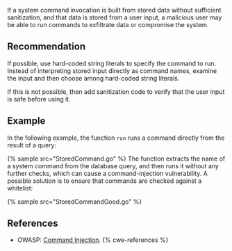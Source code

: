 If a system command invocation is built from stored data without sufficient sanitization, and that data is stored from a user input, a malicious user may be able to run commands to exfiltrate data or compromise the system.


## Recommendation
If possible, use hard-coded string literals to specify the command to run. Instead of interpreting stored input directly as command names, examine the input and then choose among hard-coded string literals.

If this is not possible, then add sanitization code to verify that the user input is safe before using it.


## Example
In the following example, the function `run` runs a command directly from the result of a query:

{% sample src="StoredCommand.go" %}
The function extracts the name of a system command from the database query, and then runs it without any further checks, which can cause a command-injection vulnerability. A possible solution is to ensure that commands are checked against a whitelist:

{% sample src="StoredCommandGood.go" %}

## References
* OWASP: [Command Injection](https://www.owasp.org/index.php/Command_Injection).
{% cwe-references %}
